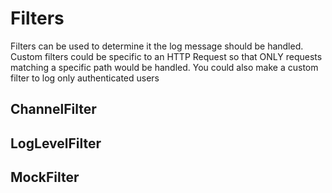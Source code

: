 # Filters

Filters can be used to determine it the log message should be handled. Custom filters could be specific to an HTTP Request so that ONLY requests matching a specific path would be handled. You could also make a custom filter to log only authenticated users

## ChannelFilter



## LogLevelFilter



## MockFilter



